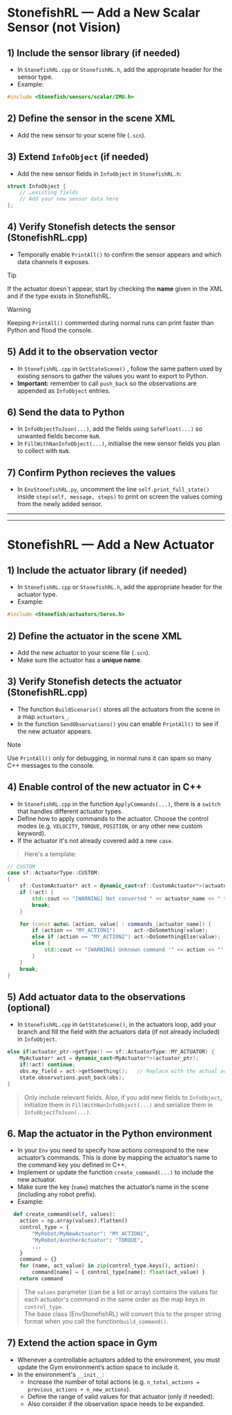 
# StonefishRL — Add a New Scalar Sensor (not Vision)

## 1) Include the sensor library (if needed)
- In `StonefishRL.cpp` or `StonefishRL.h`, add the appropriate header for the sensor type.
- Example:
```cpp
#include <Stonefish/sensors/scalar/IMU.h>
```

## 2) Define the sensor in the scene XML
- Add the new sensor to your scene file (`.scn`).
  
## 3) Extend `InfoObject` (if needed)
- Add the new sensor fields in `InfoObject` in `StonefishRL.h`:
```cpp
struct InfoObject {
    // …existing fields
    // Add your new sensor data here
};
```

## 4) Verify Stonefish detects the sensor (StonefishRL.cpp)
- Temporally enable `PrintAll()` to confirm the sensor appears and which data channels it exposes.  
> [!TIP]
> If the actuator doesn´t appear, start by checking the **name** given in the XML and if the type exists in StonefishRL.

> [!WARNING]
> Keeping `PrintAll()` commented during normal runs can print faster than Python and flood the console.
  
## 5) Add it to the observation vector
- In `StonefishRL.cpp` in `GetStateScene()` , follow the same pattern used by existing sensors to gather the values you want to export to Python.  
- **Important:** remember to call `push_back` so the observations are appended as `InfoObject` entries.

## 6) Send the data to Python
- In `InfoObjectToJson(...)`, add the fields using `SafeFloat(...)` so unwanted fields become `NaN`.
- In `FillWithNanInfoObject(...)`, initialise the new sensor fields you plan to collect with `NaN`.

## 7) Confirm Python recieves the values
- In `EnvStonefishRL.py`, uncomment the line `self.print_full_state()` inside `step(self, message, steps)` to print on screen the values coming from the newly added sensor.  

---

---

# StonefishRL — Add a New Actuator

## 1) Include the actuator library (if needed)
- In `StonefishRL.cpp` or `StonefishRL.h`, add the appropriate header for the actuator type.  
- Example:
```cpp
#include <Stonefish/actuators/Servo.h>
```

## 2) Define the actuator in the scene XML
- Add the new actuator to your scene file (`.scn`).
- Make sure the actuator has a **unique name**.

## 3) Verify Stonefish detects the actuator (StonefishRL.cpp)
- The function `BuildScenario()` stores all the actuators from the scene in a map `actuators_`.
- In the function `SendObservations()` you can enable `PrintAll()` to see if the new actuator appears.
> [!NOTE]
> Use `PrintAll()` only for debugging, in normal runs it can spam so many C++ messages to the console.

## 4) Enable control of the new actuator in C++ 
- In `StonefishRL.cpp` in the function `ApplyCommands(...)`, there is a `switch` that handles different actuator types.  
- Define how to apply commands to the actuator. Choose the control modes (e.g. `VELOCITY`, `TORQUE`, `POSITION`, or any other new custom keyword).  
- If the actuator it's not already covered add a new `case`.
> Here's a template:
```cpp
// CUSTOM
case sf::ActuatorType::CUSTOM:
{
    sf::CustomActuator* act = dynamic_cast<sf::CustomActuator*>(actuator_ptr);
    if (!act) {
        std::cout << "[WARNING] Not converted " << actuator_name << " to CUSTOM.\n";
        break;
    }

    for (const auto& [action, value] : commands_[actuator_name]) {
        if (action == "MY_ACTION1")      act->DoSomething(value);
        else if (action == "MY_ACTION2") act->DoSomethingElse(value);
        else {
            std::cout << "[WARNING] Unknown command '" << action << "' for custom '" << actuator_name << "'\n";
        }
    }
    break;
}
```

## 5) Add actuator data to the observations (optional)  
- In `StonefishRL.cpp` in `GetStateScene()`, in the actuators loop, add your branch and fill the field with the actuators data (if not already included) in `InfoObject`.
```cpp
else if(actuator_ptr->getType() == sf::ActuatorType::MY_ACTUATOR) {
    MyActuator* act = dynamic_cast<MyActuator*>(actuator_ptr);
    if(!act) continue;
    obs.my_field = act->getSomething();   // Replace with the actual actuator functions
    state.observations.push_back(obs);
}
```
> Only include relevant fields. Also, if you add new fields to `InfoObject`, initialize them in `FillWithNanInfoObject(...)` and serialize them in `InfoObjectToJson(...)`.

## 6. Map the actuator in the Python environment
- In your `Env` you need to specify how actions correspond to the new actuator’s commands. This is done by mapping the actuator’s name to the command key you defined in C++. 
 - Implement or update the function `create_command(...)` to include the new actuator.
 - Make sure the key (`name`) matches the actuator’s name in the scene (including any robot prefix).
 - Example:
```python
  def create_command(self, values):
    action = np.array(values).flatten()
    control_type = {
        "MyRobot/MyNewActuator": "MY_ACTION1",
        "MyRobot/AnotherActuator": "TORQUE",
        ...
    }
    command = {}
    for (name, act_value) in zip(control_type.keys(), action):
        command[name] = { control_type[name]: float(act_value) }
    return command
```
> The `values` parameter (can be a list or array) contains the values for each actuator's command in the same order as the map keys in `control_type`.  
> The base class (EnvStonefishRL) will convert this to the proper string format when you call the function`build_command()`.  

## 7) Extend the action space in Gym
- Whenever a controllable actuators added to the environment, you must update the Gym environment’s action space to include it.
- In the environment's `__init__`:
  - Increase the number of total actions (e.g. `n_total_actions = previous_actions + n_new_actions`).
  - Define the range of valid values for that actuator (only if needed).
  - Also consider if the observation space needs to be expanded.

